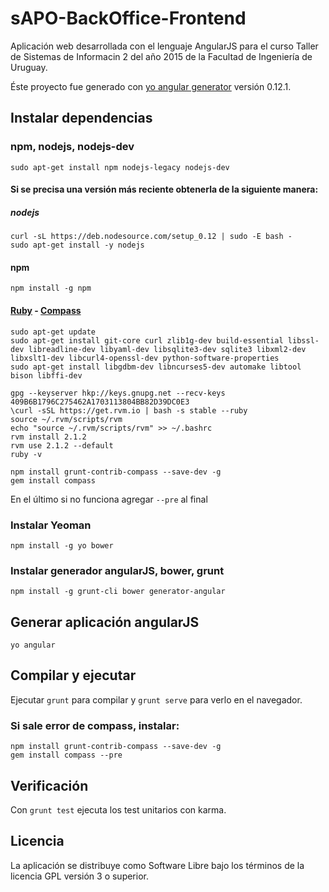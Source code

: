 # sAPO-BackOffice-Frontend

Aplicación web desarrollada con el lenguaje AngularJS para el curso Taller de Sistemas de Informacin 2 del año 2015 de la Facultad de Ingeniería de Uruguay.

Éste proyecto fue generado con [yo angular generator](https://github.com/yeoman/generator-angular)
versión 0.12.1.

## Instalar dependencias

### npm, nodejs, nodejs-dev
```
sudo apt-get install npm nodejs-legacy nodejs-dev
```

#### Si se precisa una versión más reciente obtenerla de la siguiente manera:
##### nodejs
```
curl -sL https://deb.nodesource.com/setup_0.12 | sudo -E bash -
sudo apt-get install -y nodejs
```

#### npm
```
npm install -g npm
```
#### [Ruby](https://gorails.com/setup/ubuntu/14.04) - [Compass](http://blog.acrona.com/index.php?post/2014/05/15/Installer-Fondation-et-Compass/sass-sur-Ubuntu-14.04)
```
sudo apt-get update
sudo apt-get install git-core curl zlib1g-dev build-essential libssl-dev libreadline-dev libyaml-dev libsqlite3-dev sqlite3 libxml2-dev libxslt1-dev libcurl4-openssl-dev python-software-properties
sudo apt-get install libgdbm-dev libncurses5-dev automake libtool bison libffi-dev

gpg --keyserver hkp://keys.gnupg.net --recv-keys 409B6B1796C275462A1703113804BB82D39DC0E3
\curl -sSL https://get.rvm.io | bash -s stable --ruby
source ~/.rvm/scripts/rvm
echo "source ~/.rvm/scripts/rvm" >> ~/.bashrc
rvm install 2.1.2
rvm use 2.1.2 --default
ruby -v

npm install grunt-contrib-compass --save-dev -g
gem install compass
```
En el último si no funciona agregar ```--pre``` al final

### Instalar Yeoman
```
npm install -g yo bower
```

### Instalar generador angularJS, bower, grunt
```
npm install -g grunt-cli bower generator-angular
```

## Generar aplicación angularJS
```
yo angular
```

## Compilar y ejecutar

Ejecutar `grunt` para compilar y `grunt serve` para verlo en el navegador.

### Si sale error de compass, instalar:
```
npm install grunt-contrib-compass --save-dev -g
gem install compass --pre
```

## Verificación

Con `grunt test` ejecuta los test unitarios con karma.

## Licencia

La aplicación se distribuye como Software Libre bajo los términos de la licencia GPL versión 3 o superior.

